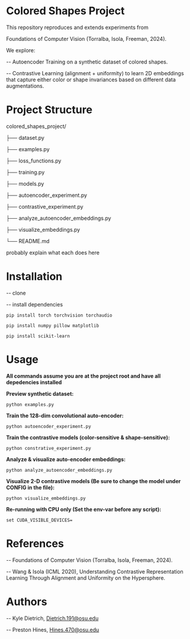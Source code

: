 ﻿# Colored Shapes Project

This repository reproduces and extends experiments from 

Foundations of Computer Vision (Torralba, Isola, Freeman, 2024). 

We explore:

-- Autoencoder Training on a synthetic dataset of colored shapes.

-- Contrastive Learning (alignment + uniformity) to learn 2D embeddings that capture either color or 
   shape invariances based on different data augmentations.

# Project Structure

colored_shapes_project/

  ├── dataset.py

  ├── examples.py
  
  ├── loss_functions.py
  
  ├── training.py

  ├── models.py
  
  ├── autoencoder_experiment.py
  
  ├── contrastive_experiment.py

  ├── analyze_autoencoder_embeddings.py

  ├── visualize_embeddings.py
  
  └── README.md

probably explain what each does here

# Installation
-- clone 

-- install dependencies

	pip install torch torchvision torchaudio
 
	pip install numpy pillow matplotlib
 
	pip install scikit-learn

# Usage
__All commands assume you are at the project root and have all depedencies installed__


**Preview synthetic dataset:**

	python examples.py



**Train the 128-dim convolutional auto-encoder:**

	python autoencoder_experiment.py



**Train the contrastive models (color-sensitive & shape-sensitive):**

	python constrative_experiment.py



**Analyze & visualize auto-encoder embeddings:**

	python analyze_autoencoder_embeddings.py



**Visualize 2-D contrastive models (Be sure to change the model under CONFIG in the file):**

	python visualize_embeddings.py
	


**Re-running with CPU only (Set the env-var before any script):**

 	set CUDA_VISIBLE_DEVICES=
 

# References
-- Foundations of Computer Vision (Torralba, Isola, Freeman, 2024).

-- Wang & Isola (ICML 2020), Understanding Contrastive Representation 
		 Learning Through Alignment and Uniformity on the Hypersphere.

# Authors
-- Kyle Dietrich, Dietrich.191@osu.edu

-- Preston Hines, Hines.470@osu.edu
